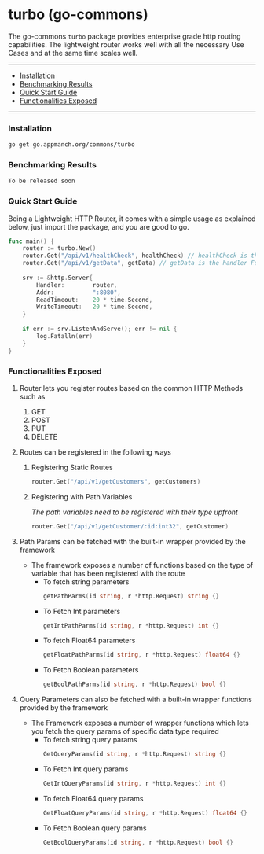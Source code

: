 # turbo (go-commons)

The go-commons `turbo` package provides enterprise grade http routing capabilities. The lightweight router works well with all the necessary Use Cases and at the same time scales well.

---

- [Installation](#installation)
- [Benchmarking Results](#benchmarking-results)
- [Quick Start Guide](#quick-start-guide)
- [Functionalities Exposed](#functionalities-exposed)

---

### Installation

```bash
go get go.appmanch.org/commons/turbo
```

### Benchmarking Results

```bash
To be released soon
```

### Quick Start Guide

Being a Lightweight HTTP Router, it comes with a simple usage as explained below, just import the package, and you are good to go.

```go
func main() {
	router := turbo.New()
	router.Get("/api/v1/healthCheck", healthCheck) // healthCheck is the handler Function
	router.Get("/api/v1/getData", getData) // getData is the handler Function
	
	srv := &http.Server{
		Handler:        router, 
		Addr:           ":8080", 
		ReadTimeout:    20 * time.Second, 
		WriteTimeout:   20 * time.Second,
	}
	
	if err := srv.ListenAndServe(); err != nil {
		log.Fatalln(err)
	}
}
```

### Functionalities Exposed

1. Router lets you register routes based on the common HTTP Methods such as
    1. GET
    2. POST
    3. PUT
    4. DELETE
2. Routes can be registered in the following ways
    1. Registering Static Routes
        ```go
        router.Get("/api/v1/getCustomers", getCustomers) 
        ```

    2. Registering with Path Variables
       
       _The path variables need to be registered with their type upfront_
        ```go
        router.Get("/api/v1/getCustomer/:id:int32", getCustomer)
        ```

3. Path Params can be fetched with the built-in wrapper provided by the framework
    * The framework exposes a number of functions based on the type of variable that has been registered with the route
        * To fetch string parameters
            ```go
            getPathParms(id string, r *http.Request) string {}
            ```
        * To Fetch Int parameters
            ```go
            getIntPathParms(id string, r *http.Request) int {}
            ```
        * To fetch Float64 parameters
           ```go
           getFloatPathParms(id string, r *http.Request) float64 {}
           ```
        * To Fetch Boolean parameters
           ```go
           getBoolPathParms(id string, r *http.Request) bool {}
           ```
          
4. Query Parameters can also be fetched with a built-in wrapper functions provided by the framework
    * The Framework exposes a number of wrapper functions which lets you fetch the query params of specific data type required
        * To fetch string query params
            ```go
            GetQueryParams(id string, r *http.Request) string {}
            ```
        * To Fetch Int query params
            ```go
            GetIntQueryParams(id string, r *http.Request) int {}
            ```
        * To fetch Float64 query params
           ```go
           GetFloatQueryParams(id string, r *http.Request) float64 {}
           ```
        * To Fetch Boolean query params
           ```go
           GetBoolQueryParams(id string, r *http.Request) bool {}
           ```
            